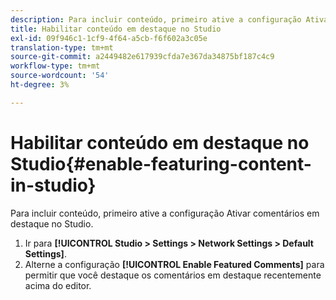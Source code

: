 ```yaml
---
description: Para incluir conteúdo, primeiro ative a configuração Ativar comentários em destaque no Studio.
title: Habilitar conteúdo em destaque no Studio
exl-id: 09f946c1-1cf9-4f64-a5cb-f6f602a3c05e
translation-type: tm+mt
source-git-commit: a2449482e617939cfda7e367da34875bf187c4c9
workflow-type: tm+mt
source-wordcount: '54'
ht-degree: 3%

---
```


# Habilitar conteúdo em destaque no Studio{#enable-featuring-content-in-studio}

Para incluir conteúdo, primeiro ative a configuração Ativar comentários em destaque no Studio.

1. Ir para **[!UICONTROL Studio > Settings > Network Settings > Default Settings]**.
1. Alterne a configuração **[!UICONTROL Enable Featured Comments]** para permitir que você destaque os comentários em destaque recentemente acima do editor.
